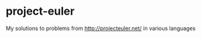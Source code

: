 project-euler
=============

My solutions to problems from http://projecteuler.net/ in various languages